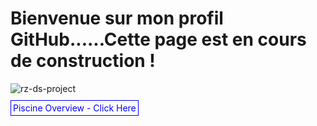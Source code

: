 # Bienvenue sur mon profil GitHub......Cette page est en cours de construction !

![rz-ds-project](https://github.com/Arcadiastyx/Arcadiastyx/assets/72890174/1a292483-c474-413e-b44e-ded38f82404a)


<p>
  <a href="https://github.com/Arcadiastyx/42-Piscine/tree/main/42%20Piscine" target="_blank" style="text-decoration: none; color: blue; border: 1px solid blue; padding: 3px;">
    Piscine Overview - Click Here
  </a>
</p>

